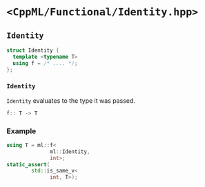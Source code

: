 # `<CppML/Functional/Identity.hpp>`

## `Identity`

```c++
struct Identity {
  template <typename T>
  using f = /* .... */;
};
```
### `Identity`

`Identity` evaluates to the type it was passed.
```c++
f:: T -> T
```

### Example


```c++
using T = ml::f<
              ml::Identity,
              int>;
static_assert(
        std::is_same_v<
              int, T>);
```
